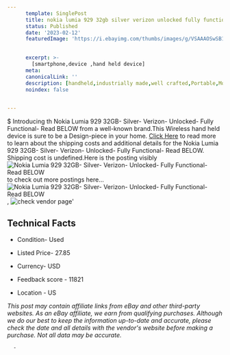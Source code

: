 ```yaml
---
      template: SinglePost
      title: nokia lumia 929 32gb silver verizon unlocked fully functional read below
      status: Published
      date: '2023-02-12'
      featuredImage: 'https://i.ebayimg.com/thumbs/images/g/VSAAAOSwSB1arCY7/s-l225.jpg'
       

      excerpt: >-
        [smartphone,device ,hand held device]
      meta:
      canonicalLink: ''
      description: [handheld,industrially made,well crafted,Portable,Mobile,Compact,Convenient,Lightweight,Maneuverable,Man-portable,Miniature,Carriable,Hand-held,Light,Holdable,Transportable,Mobile device,Pocket-sized,On-the-go,Wireless,Cordless,Compact size,Convenient size, smartphone,device ,hand held device]
      noindex: false
      

---
```

$
      Introducing th Nokia Lumia 929 32GB- Silver- Verizon- Unlocked- Fully Functional- Read BELOW from a well-known brand.This Wireless hand held device is sure to be a Design-piece in your home. [Click Here](https://www.ebay.com/itm/134025475529?hash=item1f348a75c9%3Ag%3AVSAAAOSwSB1arCY7&mkevt=1&mkcid=1&mkrid=711-53200-19255-0&campid=%253CePNCampaignId%253E&customid=%253CreferenceId%253E&toolid=10049) to read more to learn about the shipping costs and additional details for the Nokia Lumia 929 32GB- Silver- Verizon- Unlocked- Fully Functional- Read BELOW. Shipping cost is undefined.Here is the posting visibly ![Nokia Lumia 929 32GB- Silver- Verizon- Unlocked- Fully Functional- Read BELOW](https://i.ebayimg.com/thumbs/images/g/VSAAAOSwSB1arCY7/s-l225.jpg) to check out more postings here... ![Nokia Lumia 929 32GB- Silver- Verizon- Unlocked- Fully Functional- Read BELOW](https://i.ebayimg.com/images/g/VSAAAOSwSB1arCY7/s-l1200.jpg), ![check vendor page](https://origin-galleryplus.ebayimg.com/ws/web/134025475529_2_0_1/225x225.jpg,https://origin-galleryplus.ebayimg.com/ws/web/134025475529_3_0_1/225x225.jpg,https://origin-galleryplus.ebayimg.com/ws/web/134025475529_4_0_1/225x225.jpg,https://origin-galleryplus.ebayimg.com/ws/web/134025475529_5_0_1/225x225.jpg,https://origin-galleryplus.ebayimg.com/ws/web/134025475529_6_0_1/225x225.jpg,https://origin-galleryplus.ebayimg.com/ws/web/134025475529_7_0_1/225x225.jpg,https://origin-galleryplus.ebayimg.com/ws/web/134025475529_8_0_1/225x225.jpg)'

      

 ## Technical Facts 



     
      

 - Condition- Used 


      

 - Listed Price- 27.85 


      

 - Currency- USD 


      

 - Feedback score - 11821 


      

 - Location - US 


      
      

 *_This post may contain affiliate links from eBay and other third-party websites. As an eBay affiliate, we earn from qualifying purchases. Although we do our best to keep the information up-to-date and accurate, please check the date and all details with the vendor's website before making a purchase. Not all data may be accurate._*




      -

